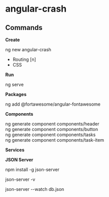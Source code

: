 # angular-crash

## Commands

**Create**

ng new angular-crash

- Routing [n]
- CSS

**Run**

ng serve

**Packages**

ng add @fortawesome/angular-fontawesome

**Components**

ng generate component components/header<br>
ng generate component components/button<br>
ng generate component components/tasks<br>
ng generate component components/task-item

**Services**



**JSON Server**

npm install -g json-server

json-server -v

json-server --watch db.json































